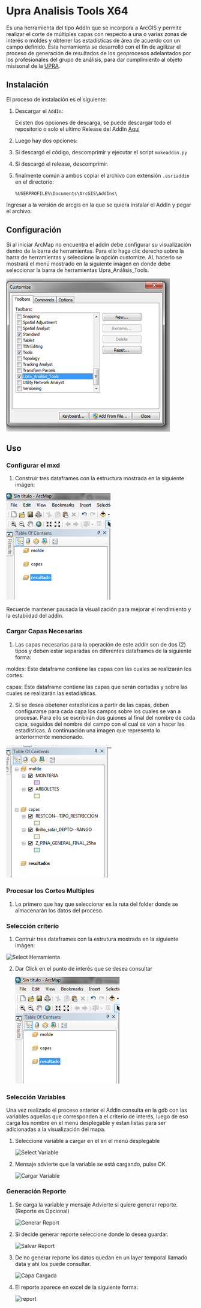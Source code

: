 # Upra Analisis Tools X64

Es una herramienta del tipo AddIn que se incorpora a ArcGIS y permite realizar el corte de múltiples capas con respecto a una o varias zonas de interés o moldes y obtener las estadísticas de área de acuerdo con un campo definido. Esta herramienta se desarrolló con el fin de agilizar el proceso de generación de resultados de los geoprocesos adelantados por los profesionales del grupo de análisis, para dar cumplimiento al objeto misisonal de la  [UPRA](http://www.upra.gov.co).


## Instalación

El proceso de instalación es el siguiente:

1. Descargar el `AddIn`:

    Existen dos opciones de descarga, se puede descargar todo el repositorio o solo el ultimo Release del AddIn [Aquí](https://github.com/UpraAnalisis/MultiCortes/releases/latest)

2. Luego hay dos opciones:

3. Si descargó el código, descomprimir y ejecutar el script `makeaddin.py`

4. Si descargó el release, descomprimir. 

5. finalmente común a ambos copiar el archivo con extensión `.esriaddin` en el directorio:

    ```directorio Arcgis
    %USERPROFILE%\Documents\ArcGIS\AddIns\
    ``` 

Ingresar a la versión de arcgis en la que se quiera instalar el AddIn y pegar el archivo.

## Configuración

Si al iniciar ArcMap no encuentra el addin debe configurar su visualización dentro de la barra de herramientas. Para ello haga clic derecho sobre la barra de herramientas y seleccione la opción customize. AL hacerlo se mostrará el menú mostrado en la siguiente imágen en donde debe seleccionar la barra de herramientas Upra_Análisis_Tools.

![Dataframes](/img/activar_menu.png)

## Uso
### Configurar el mxd
1. Construir tres dataframes con la estructura mostrada en la siguiente imágen:

![Dataframes](/img/dataframes.PNG)
 
Recuerde mantener pausada la visualización para mejorar el rendimiento y la estabiidad del addin.

### Cargar Capas Necesarias

1. Las capas necesarias para la operación de este addin son de dos (2) tipos y deben estar separadas en diferentes dataframes de la siguiente forma: 

moldes: Este dataframe contiene las capas con las cuales se realizarán los cortes.

capas: Este dataframe contiene las capas que serán cortadas y sobre las cuales se realizarán las estadísticas.

2. Si se desea obetener estadísticas a partir de las capas, deben configurarse para cada capa los campos sobre los cuales se van a procesar. Para ello se escribirán dos guiones al final del nombre de cada capa, seguidos del nombre del campo con el cual se van a hacer las estadísticas. A continuación una imagen que representa lo anteriormente mencionado.

![Dataframes](/img/confi_nombres.png) 

### Procesar los Cortes Multiples

1. Lo primero que hay que seleccionar es la ruta del folder donde se almacenarán los datos del proceso.



### Selección criterio

1. Contruir tres dataframes con la estrutura mostrada en la siguiente imágen:

![Select Herramienta](/img/selherr.PNG)

2. Dar Click en el punto de interés que se desea consultar 

    ![Dataframes](/img/dataframes.PNG)

### Selección Variables

Una vez realizado el proceso anterior el AddIn consulta en la gdb con las variables aquellas que corresponden a el criterio de interés, luego de eso carga los nombre en el menú desplegable y estan listas para ser adicionadas a la visualización del mapa. 

1. Seleccione variable a cargar en el en el menú desplegable

    ![Select Variable](/img/seleccvar.png)

2. Mensaje advierte que la variable se está cargando, pulse OK

    ![Cargar Variable](/img/carvar.PNG)

### Generación Reporte

1. Se carga la variable y mensaje Advierte si quiere generar reporte. (Reporte es Opcional)

    ![Generar Report](/img/genrep.PNG)

2. Si decide generar reporte seleccione donde lo desea guardar.

    ![Salvar Report](/img/savrep.PNG)

3. De no generar reporte los datos quedan en un layer temporal llamado data y ahí los puede consultar. 

    ![Capa Cargada](/img/capcar.PNG)
    
4. El reporte aparece en excel de la siguiente forma: 

    ![report](/img/rep.PNG)

